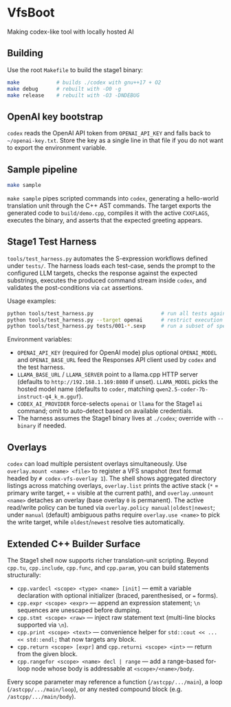 # VfsBoot
Making codex-like tool with locally hosted AI

## Building

Use the root `Makefile` to build the stage1 binary:

```sh
make            # builds ./codex with gnu++17 + O2
make debug      # rebuilt with -O0 -g
make release    # rebuilt with -O3 -DNDEBUG
```

## OpenAI key bootstrap

`codex` reads the OpenAI API token from `OPENAI_API_KEY` and falls back to `~/openai-key.txt`. Store the key as a single line in that file if you do not want to export the environment variable.

## Sample pipeline

```sh
make sample
```

`make sample` pipes scripted commands into `codex`, generating a hello-world translation unit through the C++ AST commands. The target exports the generated code to `build/demo.cpp`, compiles it with the active `CXXFLAGS`, executes the binary, and asserts that the expected greeting appears.

## Stage1 Test Harness

`tools/test_harness.py` automates the S-expression workflows defined under `tests/`. The harness loads each test-case, sends the prompt to the configured LLM targets, checks the response against the expected substrings, executes the produced command stream inside `codex`, and validates the post-conditions via `cat` assertions.

Usage examples:

```sh
python tools/test_harness.py                      # run all tests against every target declared in the .sexp files
python tools/test_harness.py --target openai      # restrict execution to OpenAI targets
python tools/test_harness.py tests/001-*.sexp     # run a subset of specs
```

Environment variables:

- `OPENAI_API_KEY` (required for OpenAI mode) plus optional `OPENAI_MODEL` and `OPENAI_BASE_URL` feed the Responses API client used by `codex` and the test harness.
- `LLAMA_BASE_URL` / `LLAMA_SERVER` point to a llama.cpp HTTP server (defaults to `http://192.168.1.169:8080` if unset). `LLAMA_MODEL` picks the hosted model name (defaults to `coder`, matching `qwen2.5-coder-7b-instruct-q4_k_m.gguf`).
- `CODEX_AI_PROVIDER` force-selects `openai` or `llama` for the Stage1 `ai` command; omit to auto-detect based on available credentials.
- The harness assumes the Stage1 binary lives at `./codex`; override with `--binary` if needed.

## Overlays

`codex` can load multiple persistent overlays simultaneously. Use `overlay.mount <name> <file>` to register a VFS snapshot (text format headed by `# codex-vfs-overlay 1`). The shell shows aggregated directory listings across matching overlays, `overlay.list` prints the active stack (`*` = primary write target, `+` = visible at the current path), and `overlay.unmount <name>` detaches an overlay (base overlay `0` is permanent). The active read/write policy can be tuned via `overlay.policy manual|oldest|newest`; under `manual` (default) ambiguous paths require `overlay.use <name>` to pick the write target, while `oldest`/`newest` resolve ties automatically.

## Extended C++ Builder Surface

The Stage1 shell now supports richer translation-unit scripting. Beyond `cpp.tu`, `cpp.include`, `cpp.func`, and `cpp.param`, you can build statements structurally:

- `cpp.vardecl <scope> <type> <name> [init]` — emit a variable declaration with optional initializer (braced, parenthesised, or `=` forms).
- `cpp.expr <scope> <expr>` — append an expression statement; `\n` sequences are unescaped before dumping.
- `cpp.stmt <scope> <raw>` — inject raw statement text (multi-line blocks supported via `\n`).
- `cpp.print <scope> <text>` — convenience helper for `std::cout << ... << std::endl;` that now targets any block.
- `cpp.return <scope> [expr]` and `cpp.returni <scope> <int>` — return from the given block.
- `cpp.rangefor <scope> <name> decl | range` — add a range-based for-loop node whose body is addressable at `<scope>/<name>/body`.

Every scope parameter may reference a function (`/astcpp/.../main`), a loop (`/astcpp/.../main/loop`), or any nested compound block (e.g. `/astcpp/.../main/body`).
